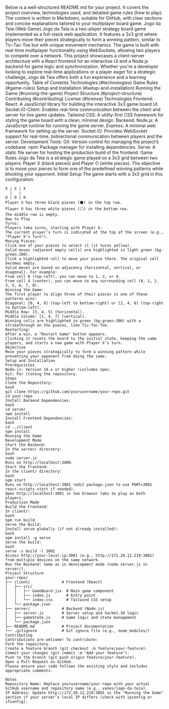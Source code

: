 Below is a well-structured README.md for your project. It covers the project overview, technologies used, and detailed game rules (how to play). The content is written in Markdown, suitable for GitHub, with clear sections and concise explanations tailored to your multiplayer board game.
Jogo da Teia (Web Game)
Jogo da Teia is a two-player strategy board game implemented as a full-stack web application. It features a 3x3 grid where players move their pieces strategically to form a winning pattern, similar to Tic-Tac-Toe but with unique movement mechanics. The game is built with real-time multiplayer functionality using WebSockets, allowing two players to compete over a network.
This project showcases a client-server architecture with a React frontend for an interactive UI and a Node.js backend for game logic and synchronization. Whether you're a developer looking to explore real-time applications or a player eager for a strategic challenge, Jogo da Teia offers both a fun experience and a learning opportunity.
Table of Contents
Technologies (#technologies)
Game Rules (#game-rules)
Setup and Installation (#setup-and-installation)
Running the Game (#running-the-game)
Project Structure (#project-structure)
Contributing (#contributing)
License (#license)
Technologies
Frontend:
React: A JavaScript library for building the interactive 3x3 game board UI.
Socket.IO-Client: Enables real-time communication between the client and server for live game updates.
Tailwind CSS: A utility-first CSS framework for styling the game board with a clean, minimal design.
Backend:
Node.js: A JavaScript runtime for running the game server.
Express: A minimal web framework for setting up the server.
Socket.IO: Provides WebSocket support for real-time, bidirectional communication between players and the server.
Development Tools:
Git: Version control for managing the project’s codebase.
npm: Package manager for installing dependencies.
Serve: A static file server for hosting the production build of the frontend.
Game Rules
Jogo da Teia is a strategic game played on a 3x3 grid between two players: Player X (black pieces) and Player O (white pieces). The objective is to move your pieces to form one of the predefined winning patterns while blocking your opponent.
Initial Setup
The game starts with a 3x3 grid in this configuration:
```
X | X | X
  |   |  
O | O | O
Player X has three black pieces (⚫) in the top row.
Player O has three white pieces (⚪) in the bottom row.
The middle row is empty.
How to Play
Turns:
Players take turns, starting with Player X.
The current player’s turn is indicated at the top of the screen (e.g., "Player X’s Turn").
Moving Pieces:
Click one of your pieces to select it (it turns yellow).
Valid moves (adjacent empty cells) are highlighted in light green (bg-green-200).
Click a highlighted cell to move your piece there. The original cell becomes empty.
Valid moves are based on adjacency (horizontal, vertical, or diagonal). For example:
From cell 0 (top-left), you can move to 1, 3, or 4.
From cell 4 (center), you can move to any surrounding cell (0, 1, 2, 3, 5, 6, 7, 8).
Winning the Game:
The first player to align three of their pieces in one of these patterns wins:
Diagonal: [0, 4, 8] (top-left to bottom-right) or [2, 4, 6] (top-right to bottom-left).
Middle Row: [3, 4, 5] (horizontal).
Middle Column: [1, 4, 7] (vertical).
Winning cells are highlighted in green (bg-green-300) with a strikethrough on the pieces, like Tic-Tac-Toe.
Restarting:
After a win, a "Restart Game" button appears.
Clicking it resets the board to the initial state, keeping the same players, and starts a new game with Player X’s turn.
Objective
Move your pieces strategically to form a winning pattern while preventing your opponent from doing the same.
Setup and Installation
Prerequisites
Node.js: Version 14.x or higher (includes npm).
Git: For cloning the repository.
Steps
Clone the Repository:
bash
git clone https://github.com/yourusername/your-repo.git
cd your-repo
Install Backend Dependencies:
bash
cd server
npm install
Install Frontend Dependencies:
bash
cd ../client
npm install
Running the Game
Development Mode
Start the Backend:
In the server/ directory:
bash
node server.js
Runs on http://localhost:3000.
Start the Frontend:
In the client/ directory:
bash
npm start
Runs on http://localhost:3001 (edit package.json to use PORT=3001 react-scripts start if needed).
Open http://localhost:3001 in two browser tabs to play as both players.
Production Mode
Build the Frontend:
In client/:
bash
npm run build
Serve the Build:
Install serve globally (if not already installed):
bash
npm install -g serve
Serve the build:
bash
serve -s build -l 3001
Access http://your-local-ip:3001 (e.g., http://172.20.12.219:3001) from multiple devices on the same network.
Run the Backend: Same as in development mode (node server.js in server/).
Project Structure
your-repo/
├── client/              # Frontend (React)
│   ├── src/
│   │   ├── GameBoard.jsx  # Main game component
│   │   ├── index.js       # Entry point
│   │   └── index.css      # Tailwind CSS setup
│   └── package.json
├── server/              # Backend (Node.js)
│   ├── server.js        # Server setup and Socket.IO logic
│   ├── gameState.js     # Game logic and state management
│   └── package.json
├── README.md            # Project documentation
└── .gitignore           # Git ignore file (e.g., node_modules/)
Contributing
Contributions are welcome! To contribute:
Fork the repository.
Create a feature branch (git checkout -b feature/your-feature).
Commit your changes (git commit -m "Add your feature").
Push to the branch (git push origin feature/your-feature).
Open a Pull Request on GitHub.
Please ensure your code follows the existing style and includes appropriate comments.

Notes
Repository Name: Replace yourusername/your-repo with your actual GitHub username and repository name (e.g., vanes/jogo-da-teia).
IP Address: Update http://172.20.12.219:3001 in the "Running the Game" section if your server’s local IP differs (check with ipconfig or ifconfig).